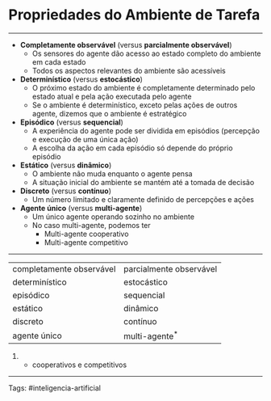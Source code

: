
# Propriedades do Ambiente de Tarefa

---

- **Completamente observável** (versus **parcialmente observável**)
	- Os sensores do agente dão acesso ao estado completo do ambiente em cada estado
	- Todos os aspectos relevantes do ambiente são acessíveis
- **Determinístico** (versus **estocástico**)
	- O próximo estado do ambiente é completamente determinado pelo estado atual e pela ação executada pelo agente
	- Se o ambiente é determinístico, exceto pelas ações de outros agente, dizemos que o ambiente é estratégico
- **Episódico** (versus **sequencial**)
	- A experiência do agente pode ser dividida em episódios (percepção e execução de uma única ação)
	- A escolha da ação em cada episódio só depende do próprio episódio
- **Estático** (versus **dinâmico**)
	- O ambiente não muda enquanto o agente pensa
	- A situação inicial do ambiente se mantém até a tomada de decisão
- **Discreto** (versus **contínuo**)
	- Um número limitado e claramente definido de percepções e ações
- **Agente único** (versus **multi-agente**)
	- Um único agente operando sozinho no ambiente
	- No caso multi-agente, podemos ter
		- Multi-agente cooperativo
		- Multi-agente competitivo

---
|  |  |
| --- | --- |
| completamente observável | parcialmente observável |
| determinístico | estocástico |
| episódico | sequencial |
| estático | dinâmico |
| discreto | contínuo |
| agente único | multi-agente$^*$ |

1. * cooperativos e competitivos

---

Tags: #inteligencia-artificial

